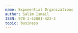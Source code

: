 ```yaml
---
name: Exponential Organizations
author: Salim Ismail
ISBN: 978-1-62681-423-3
topic: business
---
```

